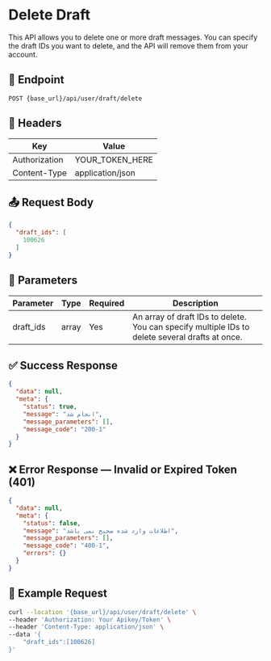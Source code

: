 # Delete Draft

This API allows you to delete one or more draft messages. You can specify the draft IDs you want to delete, and the API
will remove them from your account.

## 📍 Endpoint

```
POST {base_url}/api/user/draft/delete
```

## 🧾 Headers

| Key           | Value            |
|---------------|------------------|
| Authorization | YOUR_TOKEN_HERE  |
| Content-Type  | application/json |

## 📤 Request Body

```json
{
  "draft_ids": [
    100626
  ]
}
```

## 📝 Parameters

| Parameter | Type  | Required | Description                                                                                     |
|-----------|-------|----------|-------------------------------------------------------------------------------------------------|
| draft_ids | array | Yes      | An array of draft IDs to delete. You can specify multiple IDs to delete several drafts at once. |

## ✅ Success Response

```json
{
  "data": null,
  "meta": {
    "status": true,
    "message": "انجام شد",
    "message_parameters": [],
    "message_code": "200-1"
  }
}
```

## ❌ Error Response — Invalid or Expired Token (401)

```json
{
  "data": null,
  "meta": {
    "status": false,
    "message": "اطلاعات وارد شده صحیح نمی باشد",
    "message_parameters": [],
    "message_code": "400-1",
    "errors": {}
  }
}
```

## 🧪 Example Request

```bash
curl --location '{base_url}/api/user/draft/delete' \
--header 'Authorization: Your Apikey/Token' \
--header 'Content-Type: application/json' \
--data '{
    "draft_ids":[100626]
}'
```
